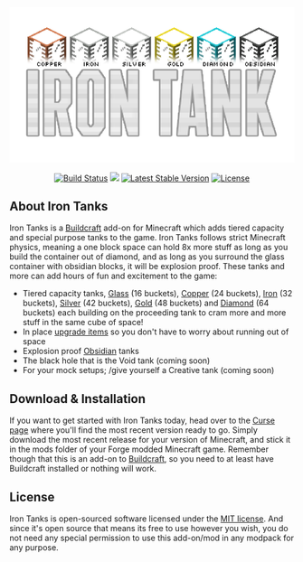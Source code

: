 <p align="center"><img src="https://github.com/Indemnity83/irontanks/blob/assets/logo/Header.png?raw=true"></p>

<p align="center">
<a href="https://travis-ci.org/Indemnity83/irontank"><img src="https://travis-ci.org/Indemnity83/irontank.svg" alt="Build Status"></a>
<a href="https://minecraft.curseforge.com/projects/iron-tanks/files"><img src="https://img.shields.io/badge/downloads-112%20K-green.svg"></a>
<a href="https://minecraft.curseforge.com/projects/iron-tanks/files/latest"><img src="https://img.shields.io/github/release/Indemnity83/irontank.svg" alt="Latest Stable Version"></a>
<a href="https://github.com/Indemnity83/irontank/blob/master/LICENSE.txt"><img src="https://img.shields.io/github/license/indemnity83/irontank.svg" alt="License"></a>
</p>

## About Iron Tanks

Iron Tanks is a [Buildcraft](https://minecraft.curseforge.com/projects/buildcraft) add-on for Minecraft which adds tiered capacity and special purpose tanks to the game. Iron Tanks follows strict Minecraft physics, meaning a one block space can hold 8x more stuff as long as you build the container out of diamond, and as long as you surround the glass container with obsidian blocks, it will be explosion proof. These tanks and more can add hours of fun and excitement to the game:

 - Tiered capacity tanks, [Glass](https://github.com/Indemnity83/irontanks/wiki#glass-tank) (16 buckets), [Copper](https://github.com/Indemnity83/irontanks/wiki#copper-tank) (24 buckets), [Iron](https://github.com/Indemnity83/irontanks/wiki#iron-tank) (32 buckets), [Silver](https://github.com/Indemnity83/irontanks/wiki#silver-tank) (42 buckets), [Gold](https://github.com/Indemnity83/irontanks/wiki#gold-tank) (48 buckets) and [Diamond](https://github.com/Indemnity83/irontanks/wiki#diamond-tank) (64 buckets) each building on the proceeding tank to cram more and more stuff in the same cube of space!
 - In place [upgrade items](https://github.com/Indemnity83/irontanks/wiki#upgrades) so you don't have to worry about running out of space
 - Explosion proof [Obsidian](https://github.com/Indemnity83/irontanks/wiki#obsidian-tank) tanks
 - The black hole that is the Void tank (coming soon)
 - For your mock setups; /give yourself a Creative tank (coming soon)
  
## Download & Installation

If you want to get started with Iron Tanks today, head over to the [Curse page](https://minecraft.curseforge.com/projects/iron-tanks) where you'll find the most recent version ready to go. Simply download the most recent release for your version of Minecraft, and stick it in the mods folder of your Forge modded Minecraft game. Remember though that this is an add-on to [Buildcraft](https://minecraft.curseforge.com/projects/buildcraft), so you need to at least have Buildcraft installed or nothing will work. 

## License

Iron Tanks is open-sourced software licensed under the [MIT license](http://opensource.org/licenses/MIT). And since it's open source that means its free to use however you wish, you do not need any special permission to use this add-on/mod in any modpack for any purpose. 

